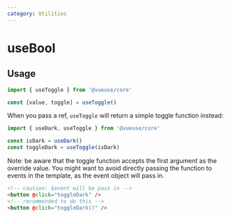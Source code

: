 ```yaml
---
category: Utilities
---
```


# useBool


## Usage

```js
import { useToggle } from '@vueuse/core'

const [value, toggle] = useToggle()
```

When you pass a ref, `useToggle` will return a simple toggle function instead:

```js
import { useDark, useToggle } from '@vueuse/core'

const isDark = useDark()
const toggleDark = useToggle(isDark)
```

Note: be aware that the toggle function accepts the first argument as the override value. You might want to avoid directly passing the function to events in the template, as the event object will pass in.

```html
<!-- caution: $event will be pass in -->
<button @click="toggleDark" />
<!-- recommended to do this -->
<button @click="toggleDark()" />
```
